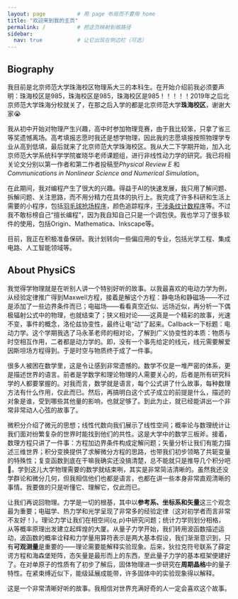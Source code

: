 ```yaml
---
layout: page          # 用 page 布局而不要用 home
title: "欢迎来到我的主页"
permalink: /          # 把这页映射到根路径
sidebar:
  nav: true           # 让它出现在侧边栏（可选）
---
```

## Biography
我目前是北京师范大学珠海校区物理系大三的本科生。在开始介绍前我必须要声明：珠海校区是985，珠海校区是985，珠海校区是985！！！！！2019年之后北京师范大学珠海分校就关了，在那之后入学的都是北京师范大学**珠海校区**，谢谢大家😭

我从初中开始对物理产生兴趣，高中时参加物理竞赛，由于我比较笨，只拿了省三等奖遗憾离场。高考填报志愿时我还是想学物理，因此我的志愿填报按照物理学专业从高到低填，最后就来了北京师范大学珠海校区。我从大二下学期开始，加入北京师范大学系统科学学院崔晓华老师课题组，进行非线性动力学的研究。我已将相关论文分别以第一作者和第二作者投稿至*Physical Review E* 和 *Communications in Nonlinear Science and Numerical Simulation*。

在此期间，我对编程产生了很大的兴趣。得益于AI的快速发展，我只用了解问题、拆解问题、关注思路，而不用分精力在具体的执行上。我完成了许多科研和生活上需要的小程序，包括[羽毛球抢场程序](https://zcyisiee.github.io/posts/mitmproxy/)，颜色追踪程序，[干涉条纹计数程序](https://github.com/zcyisiee/Fringe-Tracker)等。不过我不敢标榜自己“擅长编程”，因为我自知自己只是一个调包侠。我也学习了很多软件的使用，包括Origin、Mathematica、Inkscape等。

目前，我正在积极准备保研。我计划转向一些偏应用的专业，包括光学工程、集成电路、人工智能领域等。

## About PhysiCS
我觉得学物理就是在听别人讲一个特别好听的故事。以我最喜欢的电动力学为例，从经验定律推广得到Maxwell方程，接着是解这个方程：静电场和静磁场——不过是添加了一些边界条件而已；电磁场——看看真空近似、远场近似，再分析一下偶极辐射公式中的物理，也就结束了；狭义相对论——这真是一个精彩的故事，光速不变，事件的概念，洛伦兹协变性，最终让电“动”了起来。Callback一下标题：电动力学。这个学期我选了马永革老师的相对论，了解到广义协变性的本质：物质与时空相互作用，二者都是动力学的。即，没有一个事先给定的线元，线元需要解爱因斯坦场方程得到。于是时空与物质终于成了一件事。

很多人被困在数学里，这是令让感到非常遗憾的。数学不仅是一堆严密的体系，更是描述世界的语言。前者是学数学和理论物理的人需要关心的，后者是所有研究科学的人都要掌握的。对我而言，数学就是语言，每个公式讲了什么故事，每种数理方法有什么作用，仅此而已。然后，再搞明白这个式子成立的前提是什么，描述的对象是谁，受到哪些其他量的影响，也就足够了。到此为止，就已经能讲出一个非常非常动人心弦的故事了。

微积分介绍了微元的思想；线性代数向我们展示了线性空间；概率论与数理统计让我们面对纷繁复杂的世界时能找到他们的共性。这是大学中的数学三板斧。接着，数理方程只讲了一件事：方程加边界条件构成定解问题；矢量分析让我们有能力描述三维世界；积分变换提供了求解微分方程的思路，也带我们初步领略了共轭变量的特殊性；复变函数到底在干嘛我确实还没搞清楚，总不能就只是推导几个积分吧🤦。学到这儿大学物理需要的数学就结束咧，其实是非常简洁清晰的。虽然我还没学群论和微分几何，但我相信他们也都是语言，也都在讲一些本身非常直观清晰的事情。我要做的只是听懂它、理解它，仅此而已。

让我们再说回物理。力学是一切的根基，其中以**参考系、坐标系和矢量**这三个观念最为重要；电磁学、热力学和光学呈现了非常多的经验定律（这对初学者而言非常不友好！）。理论力学让我们在相空间$\{q, p
\}$中研究问题；统计力学则划分相格，从等概率原理出发建立起辉煌的大厦。从量子力学开始，我们转用波函数描述运动，波函数的概率诠释和力学量用算符表示是两大基本假设，我们渐渐意识到，只有**可观测量**是重要的——理论需要能解释实验现象。后来，狄拉克符号联系了薛定谔方程和海森堡矩阵，态矢量是最形而上的东西，至此量子力学的基本框架便建好了。在对单原子的性质有了初步了解后，固体物理进一步研究在**周期晶格**中的量子特性。在紧束缚近似下，能级延展成能带，许多固体中的实验现象得以解释。

这是一个非常清晰好听的故事。我相信对世界充满好奇的人一定会喜欢这个故事。